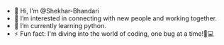 - 👋 Hi, I’m @Shekhar-Bhandari
- 👀 I’m interested in connecting with new people and working together.
- 🌱 I’m currently learning python.
- ⚡ Fun fact: I'm diving into the world of coding, one bug at a time!🐛💻

<!---
Shekhar-Bhandari/Shekhar-Bhandari is a ✨ special ✨ repository because its `README.md` (this file) appears on your GitHub profile.
You can click the Preview link to take a look at your changes.
--->
